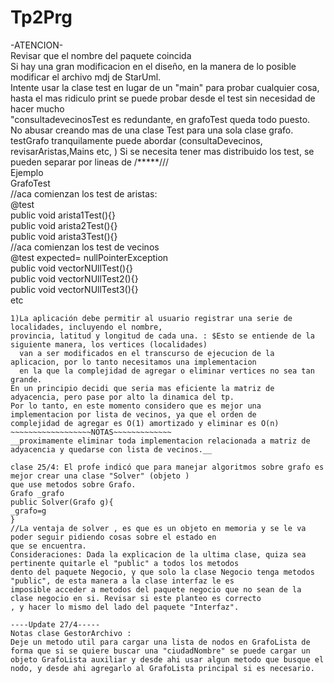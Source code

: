 # Tp2Prg  
-ATENCION-  
Revisar que el nombre del paquete coincida  
Si hay una gran modificacion en el diseño, en la manera de lo posible modificar el archivo mdj de StarUml.  
Intente usar la clase test en lugar de un  "main" para probar cualquier cosa, hasta el mas ridiculo print se puede probar desde el test sin necesidad de hacer mucho   
"consultadevecinosTest es redundante, en grafoTest queda todo puesto.  
No abusar creando mas de una clase Test para una sola clase grafo.  
testGrafo tranquilamente puede abordar (consultaDevecinos, revisarAristas,Mains etc, )	Si se necesita tener mas distribuido los test, se pueden separar por lineas de /*****///  
Ejemplo  
GrafoTest  
//aca comienzan los test de aristas:   
 @test   
 public void arista1Test(){}    
 public void arista2Test(){}  
 public void arista3Test(){}  
 //aca comienzan los test de vecinos  
 @test expected= nullPointerException  
 public void vectorNUllTest(){}  
 public void vectorNUllTest2(){}  
 public void vectorNUllTest3(){}  
 etc
~~~~~~~~~~~~~~~~~NOTAS TP2~~~~~~~~~~~~~~ UPDATE 23/4
1)La aplicación debe permitir al usuario registrar una serie de localidades, incluyendo el nombre,
provincia, latitud y longitud de cada una. : $Esto se entiende de la siguiente manera, los vertices (localidades) 
  van a ser modificados en el transcurso de ejecucion de la aplicacion, por lo tanto necesitamos una implementacion   
  en la que la complejidad de agregar o eliminar vertices no sea tan grande.
En un principio decidi que seria mas eficiente la matriz de adyacencia, pero pase por alto la dinamica del tp.   
Por lo tanto, en este momento considero que es mejor una implementacion por lista de vecinos, ya que el orden de   
complejidad de agregar es O(1) amortizado y eliminar es O(n)
~~~~~~~~~~~~~~~~~~NOTAS~~~~~~~~~~~~~
__proximamente eliminar toda implementacion relacionada a matriz de adyacencia y quedarse con lista de vecinos.__  

clase 25/4: El profe indicó que para manejar algoritmos sobre grafo es mejor crear una clase "Solver" (objeto )  
que use metodos sobre Grafo.
Grafo _grafo
public Solver(Grafo g){
_grafo=g
}
//La ventaja de solver , es que es un objeto en memoria y se le va poder seguir pidiendo cosas sobre el estado en   
que se encuentra.
Consideraciones: Dada la explicacion de la ultima clase, quiza sea pertinente quitarle el "public" a todos los metodos  
dento del paquete Negocio, y que solo la clase Negocio tenga metodos "public", de esta manera a la clase interfaz le es  
imposible acceder a metodos del paquete negocio que no sean de la clase negocio en si. Revisar si este planteo es correcto  
, y hacer lo mismo del lado del paquete "Interfaz".

----Update 27/4-----
Notas clase GestorArchivo :
Deje un metodo util para cargar una lista de nodos en GrafoLista de forma que si se quiere buscar una "ciudadNombre" se puede cargar un objeto GrafoLista auxiliar y desde ahi usar algun metodo que busque el nodo, y desde ahi agregarlo al GrafoLista principal si es necesario.

